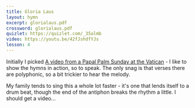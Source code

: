 ```yaml
---
title: Gloria Laus
layout: hymn
excerpt: glorialaus.pdf
crossword: glorialaus.pdf
quizlet: https://quizlet.com/_35almb
video: https://youtu.be/42fJshdfYJs
lesson: 4
---
```


Initially I picked [A video from a Papal Palm Sunday at the Vatican](https://youtu.be/3jsKmfwkq_E) - I like to show the hymns in action, so to speak. The only snag is that verses there are polyphonic, so a bit trickier to hear the melody.

My family tends to sing this a whole lot faster - it's one that lends itself to a drum beat, though the end of the antiphon breaks the rhythm a little.  I should get a video...

